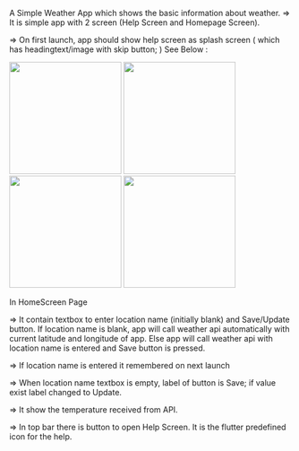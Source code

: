 A Simple Weather App which shows the basic information about weather.
=> It is simple app with 2 screen (Help Screen and Homepage Screen).

=> On first launch, app should show help screen as splash screen ( which has headingtext/image with skip button; ) See Below :


<img src = "https://github.com/UkeshThapaliya/WeatherApp/assets/103941519/e89b56ad-3729-4627-83eb-b44e3dd07ae0" width= "200"/>
<img src = "https://github.com/UkeshThapaliya/WeatherApp/assets/103941519/deea925a-b9b1-44ca-9dd0-abca80e07214" width= "200"/>
<img src = "https://github.com/UkeshThapaliya/WeatherApp/assets/103941519/5695223f-963d-41ce-808e-78d16402f7bc" width= "200"/>
<img src = "https://github.com/UkeshThapaliya/WeatherApp/assets/103941519/e0ec8151-4cb8-43a7-9d22-9bc58fcc741c" width= "200"/>



In HomeScreen Page

=> It contain textbox to enter location name (initially blank) and Save/Update button.
If location name is blank, app will call weather api automatically with current latitude and longitude of app.
Else app will call weather api with location name is entered and Save button is pressed.

=> If location name is entered it remembered on next launch

=> When location name textbox is empty, label of button is Save; if value exist label changed to Update.

=> It show the temperature received from API.

=> In top bar there is button to open Help Screen.  It is the flutter predefined icon for the help.
